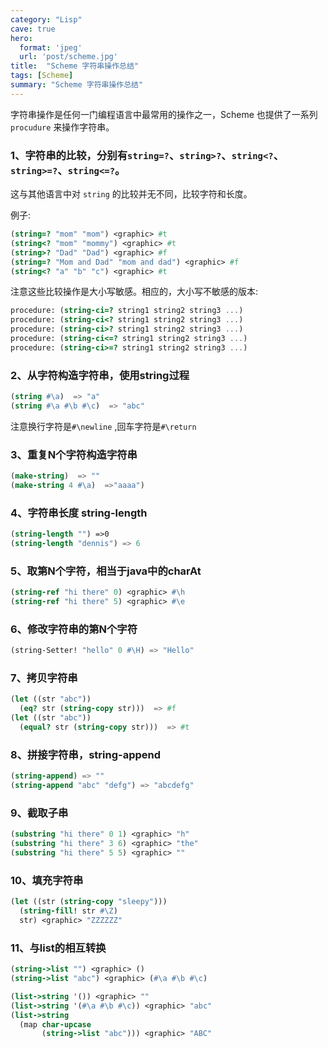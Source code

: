```yaml
---
category: "Lisp"
cave: true
hero:
  format: 'jpeg'
  url: 'post/scheme.jpg'
title:  "Scheme 字符串操作总结"
tags: [Scheme]
summary: "Scheme 字符串操作总结"
---
```

字符串操作是任何一门编程语言中最常用的操作之一，Scheme 也提供了一系列 `procudure` 来操作字符串。

### 1、字符串的比较，分别有`string=?`、`string>?`、`string<?`、`string>=?`、`string<=?`。

这与其他语言中对 `string` 的比较并无不同，比较字符和长度。

例子:

```scm
(string=? "mom" "mom") <graphic> #t
(string<? "mom" "mommy") <graphic> #t
(string>? "Dad" "Dad") <graphic> #f
(string=? "Mom and Dad" "mom and dad") <graphic> #f
(string<? "a" "b" "c") <graphic> #t
```

注意这些比较操作是大小写敏感。相应的，大小写不敏感的版本:

```scm
procedure: (string-ci=? string1 string2 string3 ...)
procedure: (string-ci<? string1 string2 string3 ...)
procedure: (string-ci>? string1 string2 string3 ...)
procedure: (string-ci<=? string1 string2 string3 ...)
procedure: (string-ci>=? string1 string2 string3 ...)
```

### 2、从字符构造字符串，使用string过程

```scm
(string #\a)  => "a"
(string #\a #\b #\c)  => "abc"
```

注意换行字符是`#\newline` ,回车字符是`#\return`

### 3、重复N个字符构造字符串

```scm
(make-string)  => ""
(make-string 4 #\a)  =>"aaaa")
```

### 4、字符串长度 string-length

```scm
(string-length "") =>0
(string-length "dennis") => 6
```

### 5、取第N个字符，相当于java中的charAt

```scm
(string-ref "hi there" 0) <graphic> #\h
(string-ref "hi there" 5) <graphic> #\e
```

### 6、修改字符串的第N个字符

```scm
(string-Setter! "hello" 0 #\H) => "Hello"
```

### 7、拷贝字符串

```scm
(let ((str "abc"))
  (eq? str (string-copy str)))  => #f
(let ((str "abc"))
  (equal? str (string-copy str)))  => #t
```

### 8、拼接字符串，string-append

```scm
(string-append) => ""
(string-append "abc" "defg") => "abcdefg"
```

### 9、截取子串

```scm
(substring "hi there" 0 1) <graphic> "h"
(substring "hi there" 3 6) <graphic> "the"
(substring "hi there" 5 5) <graphic> ""
```

### 10、填充字符串

```scm
(let ((str (string-copy "sleepy")))
  (string-fill! str #\Z)
  str) <graphic> "ZZZZZZ"
```

### 11、与list的相互转换

```scm
(string->list "") <graphic> ()
(string->list "abc") <graphic> (#\a #\b #\c)

(list->string '()) <graphic> ""
(list->string '(#\a #\b #\c)) <graphic> "abc"
(list->string
  (map char-upcase
       (string->list "abc"))) <graphic> "ABC"
```
